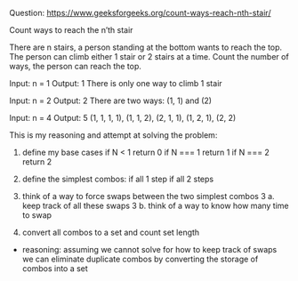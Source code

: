 Question: https://www.geeksforgeeks.org/count-ways-reach-nth-stair/

Count ways to reach the n’th stair

There are n stairs, a person standing at the bottom wants to reach the top. The person can climb either 1 stair or 2 stairs at a time. Count the number of ways, the person can reach the top.

Input: n = 1
Output: 1
There is only one way to climb 1 stair

Input: n = 2
Output: 2
There are two ways: (1, 1) and (2)

Input: n = 4
Output: 5
(1, 1, 1, 1), (1, 1, 2), (2, 1, 1), (1, 2, 1), (2, 2)


This is my reasoning and attempt at solving the problem:

1. define my base cases
  if N < 1 return 0
  if N === 1 return 1
  if N === 2 return 2

2. define the simplest combos:
 if all 1 step
 if all 2 steps

3. think of a way to force swaps between the two simplest combos
 3 a. keep track of all these swaps
 3 b. think of a way to know how many time to swap

4. convert all combos to a set and count set length
 - reasoning: assuming we cannot solve for how to keep track of swaps we can eliminate duplicate combos by converting the storage of combos into a set
